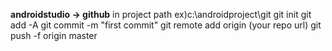 **androidstudio -> github**
in project path ex)c:\androidproject\git 
git init
git add -A
git commit -m "first commit"
git remote add origin (your repo url)
git push -f origin master
